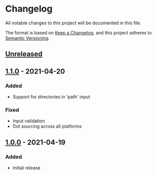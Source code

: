 # Changelog
All notable changes to this project will be documented in this file.

The format is based on [Keep a Changelog](https://keepachangelog.com/en/1.0.0/),
and this project adheres to [Semantic Versioning](https://semver.org/spec/v2.0.0.html).

## [Unreleased]

## [1.1.0] - 2021-04-20
### Added
- Support for directories in 'path' input

### Fixed
- Input validation
- Dot sourcing across all platforms

## [1.0.0] - 2021-04-19
### Added
- Initial release

[Unreleased]: https://github.com/natescherer/markdown-to-html-with-github-style-action/compare/v1.1.0..HEAD
[1.1.0]: https://github.com/natescherer/markdown-to-html-with-github-style-action/compare/v1.0.0..v1.1.0
[1.0.0]: ENTER-URL-HERE